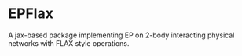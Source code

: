 # EPFlax
A jax-based package implementing EP on 2-body interacting physical networks with FLAX style operations.
